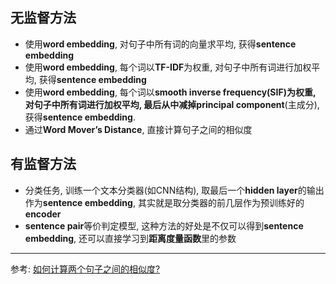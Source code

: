 ## 无监督方法

- 使用**word embedding**, 对句子中所有词的向量求平均, 获得**sentence embedding**
- 使用**word embedding**, 每个词以**TF-IDF**为权重, 对句子中所有词进行加权平均, 获得**sentence embedding**
- 使用**word embedding**, 每个词以**smooth inverse frequency(SIF)**为权重, 对句子中所有词进行加权平均,  最后从中减掉**principal component**(主成分), 获得**sentence embedding**.
- 通过**Word Mover’s Distance**, 直接计算句子之间的相似度

## 有监督方法

- 分类任务, 训练一个文本分类器(如CNN结构), 取最后一个**hidden layer**的输出作为**sentence embedding**, 其实就是取分类器的前几层作为预训练好的**encoder**
- **sentence pair**等价判定模型, 这种方法的好处是不仅可以得到**sentence embedding**, 还可以直接学习到**距离度量函数**里的参数

---

参考: [如何计算两个句子之间的相似度?](https://www.zhihu.com/question/29978268/answer/456219359)

